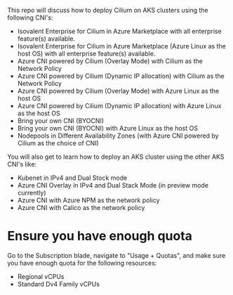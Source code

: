 This repo will discuss how to deploy Cilium on AKS clusters using the following CNI's:
* Isovalent Enterprise for Cilium in Azure Marketplace with all enterprise feature(s) available.
* Isovalent Enterprise for Cilium in Azure Marketplace (Azure Linux as the host OS) with all enterprise feature(s) available.
* Azure CNI powered by Cilium (Overlay Mode) with Cilium as the Network Policy
* Azure CNI powered by Cilium (Dynamic IP allocation) with Cilium as the Network Policy
* Azure CNI powered by Cilium (Overlay Mode) with Azure Linux as the host OS
* Azure CNI powered by Cilium (Dynamic IP allocation) with Azure Linux as the host OS
* Bring your own CNI (BYOCNI)
* Bring your own CNI (BYOCNI) with Azure Linux as the host OS
* Nodepools in Different Availability Zones (with Azure CNI powered by Cilium as the choice of CNI)

You will also get to learn how to deploy an AKS cluster using the other AKS CNI's like:
* Kubenet in IPv4 and Dual Stock mode
* Azure CNI Overlay in IPv4 and Dual Stack Mode (in preview mode currently)
* Azure CNI with Azure NPM as the network policy 
* Azure CNI with Calico as the network policy

# Ensure you have enough quota
Go to the Subscription blade, navigate to "Usage + Quotas", and make sure you have enough quota for the following resources:

- Regional vCPUs
- Standard Dv4 Family vCPUs